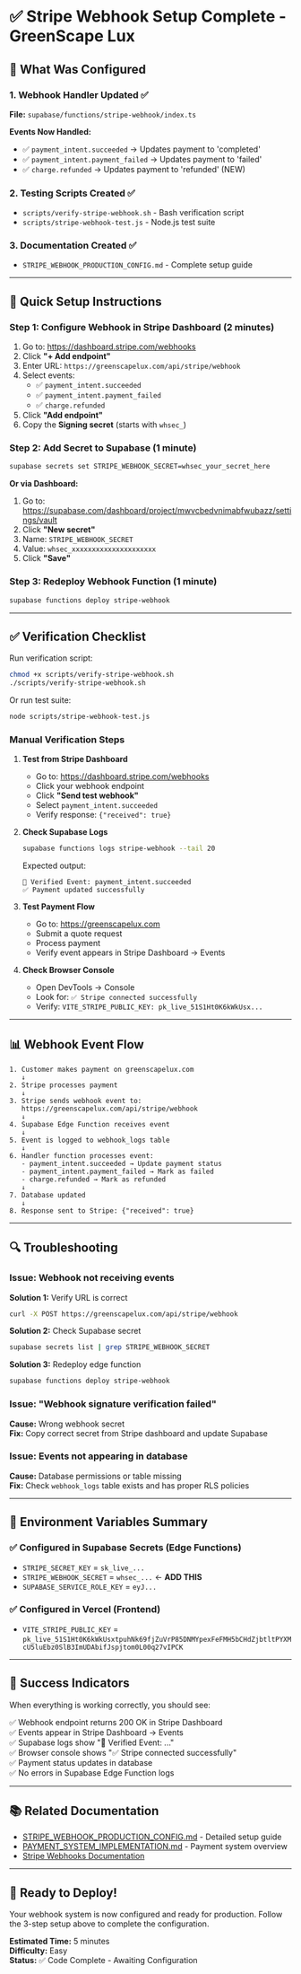 # ✅ Stripe Webhook Setup Complete - GreenScape Lux

## 🎯 What Was Configured

### 1. Webhook Handler Updated ✅
**File:** `supabase/functions/stripe-webhook/index.ts`

**Events Now Handled:**
- ✅ `payment_intent.succeeded` → Updates payment to 'completed'
- ✅ `payment_intent.payment_failed` → Updates payment to 'failed'
- ✅ `charge.refunded` → Updates payment to 'refunded' (NEW)

### 2. Testing Scripts Created ✅
- `scripts/verify-stripe-webhook.sh` - Bash verification script
- `scripts/stripe-webhook-test.js` - Node.js test suite

### 3. Documentation Created ✅
- `STRIPE_WEBHOOK_PRODUCTION_CONFIG.md` - Complete setup guide

---

## 🚀 Quick Setup Instructions

### Step 1: Configure Webhook in Stripe Dashboard (2 minutes)

1. Go to: https://dashboard.stripe.com/webhooks
2. Click **"+ Add endpoint"**
3. Enter URL: `https://greenscapelux.com/api/stripe/webhook`
4. Select events:
   - ✅ `payment_intent.succeeded`
   - ✅ `payment_intent.payment_failed`
   - ✅ `charge.refunded`
5. Click **"Add endpoint"**
6. Copy the **Signing secret** (starts with `whsec_`)

### Step 2: Add Secret to Supabase (1 minute)

```bash
supabase secrets set STRIPE_WEBHOOK_SECRET=whsec_your_secret_here
```

**Or via Dashboard:**
1. Go to: https://supabase.com/dashboard/project/mwvcbedvnimabfwubazz/settings/vault
2. Click **"New secret"**
3. Name: `STRIPE_WEBHOOK_SECRET`
4. Value: `whsec_xxxxxxxxxxxxxxxxxxxxx`
5. Click **"Save"**

### Step 3: Redeploy Webhook Function (1 minute)

```bash
supabase functions deploy stripe-webhook
```

---

## ✅ Verification Checklist

Run verification script:
```bash
chmod +x scripts/verify-stripe-webhook.sh
./scripts/verify-stripe-webhook.sh
```

Or run test suite:
```bash
node scripts/stripe-webhook-test.js
```

### Manual Verification Steps

1. **Test from Stripe Dashboard**
   - Go to: https://dashboard.stripe.com/webhooks
   - Click your webhook endpoint
   - Click **"Send test webhook"**
   - Select `payment_intent.succeeded`
   - Verify response: `{"received": true}`

2. **Check Supabase Logs**
   ```bash
   supabase functions logs stripe-webhook --tail 20
   ```
   
   Expected output:
   ```
   🔔 Verified Event: payment_intent.succeeded
   ✅ Payment updated successfully
   ```

3. **Test Payment Flow**
   - Go to: https://greenscapelux.com
   - Submit a quote request
   - Process payment
   - Verify event appears in Stripe Dashboard → Events

4. **Check Browser Console**
   - Open DevTools → Console
   - Look for: `✅ Stripe connected successfully`
   - Verify: `VITE_STRIPE_PUBLIC_KEY: pk_live_51S1Ht0K6kWkUsx...`

---

## 📊 Webhook Event Flow

```
1. Customer makes payment on greenscapelux.com
   ↓
2. Stripe processes payment
   ↓
3. Stripe sends webhook event to:
   https://greenscapelux.com/api/stripe/webhook
   ↓
4. Supabase Edge Function receives event
   ↓
5. Event is logged to webhook_logs table
   ↓
6. Handler function processes event:
   - payment_intent.succeeded → Update payment status
   - payment_intent.payment_failed → Mark as failed
   - charge.refunded → Mark as refunded
   ↓
7. Database updated
   ↓
8. Response sent to Stripe: {"received": true}
```

---

## 🔍 Troubleshooting

### Issue: Webhook not receiving events

**Solution 1:** Verify URL is correct
```bash
curl -X POST https://greenscapelux.com/api/stripe/webhook
```

**Solution 2:** Check Supabase secret
```bash
supabase secrets list | grep STRIPE_WEBHOOK_SECRET
```

**Solution 3:** Redeploy edge function
```bash
supabase functions deploy stripe-webhook
```

### Issue: "Webhook signature verification failed"

**Cause:** Wrong webhook secret  
**Fix:** Copy correct secret from Stripe dashboard and update Supabase

### Issue: Events not appearing in database

**Cause:** Database permissions or table missing  
**Fix:** Check `webhook_logs` table exists and has proper RLS policies

---

## 📝 Environment Variables Summary

### ✅ Configured in Supabase Secrets (Edge Functions)
- `STRIPE_SECRET_KEY` = `sk_live_...`
- `STRIPE_WEBHOOK_SECRET` = `whsec_...` ← **ADD THIS**
- `SUPABASE_SERVICE_ROLE_KEY` = `eyJ...`

### ✅ Configured in Vercel (Frontend)
- `VITE_STRIPE_PUBLIC_KEY` = `pk_live_51S1Ht0K6kWkUsxtpuhNk69fjZuVrP85DNMYpexFeFMH5bCHdZjbtltPYXMcU5luEbz0SlB3ImUDAbifJspjtom0L00q27vIPCK`

---

## 🎉 Success Indicators

When everything is working correctly, you should see:

✅ Webhook endpoint returns 200 OK in Stripe Dashboard  
✅ Events appear in Stripe Dashboard → Events  
✅ Supabase logs show "🔔 Verified Event: ..."  
✅ Browser console shows "✅ Stripe connected successfully"  
✅ Payment status updates in database  
✅ No errors in Supabase Edge Function logs  

---

## 📚 Related Documentation

- [STRIPE_WEBHOOK_PRODUCTION_CONFIG.md](./STRIPE_WEBHOOK_PRODUCTION_CONFIG.md) - Detailed setup guide
- [PAYMENT_SYSTEM_IMPLEMENTATION.md](./PAYMENT_SYSTEM_IMPLEMENTATION.md) - Payment system overview
- [Stripe Webhooks Documentation](https://stripe.com/docs/webhooks)

---

## 🚀 Ready to Deploy!

Your webhook system is now configured and ready for production. Follow the 3-step setup above to complete the configuration.

**Estimated Time:** 5 minutes  
**Difficulty:** Easy  
**Status:** ✅ Code Complete - Awaiting Configuration
